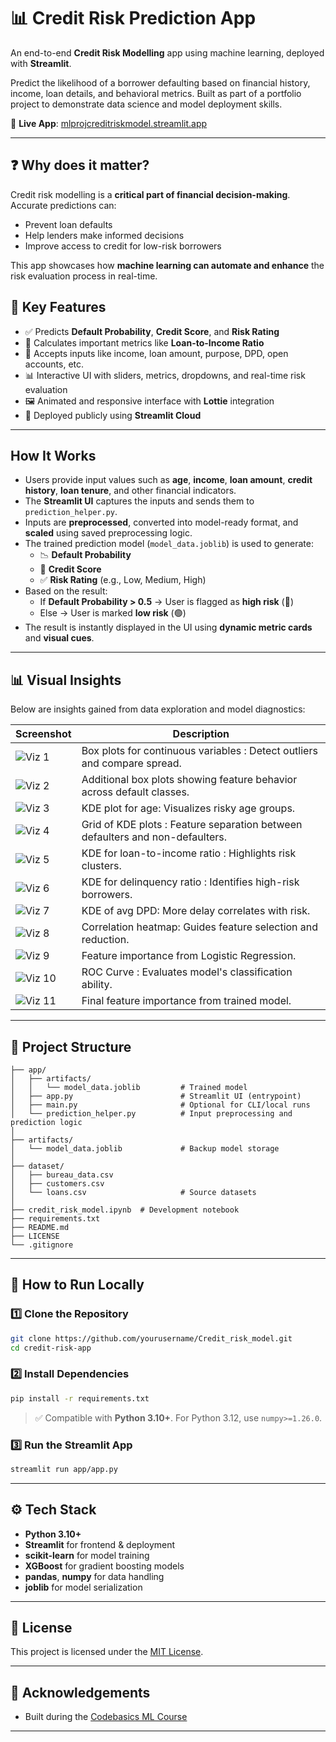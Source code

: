 
# 📊 Credit Risk Prediction App

An end-to-end **Credit Risk Modelling** app using machine learning, deployed with **Streamlit**.

Predict the likelihood of a borrower defaulting based on financial history, income, loan details, and behavioral metrics. Built as part of a portfolio project to demonstrate data science and model deployment skills.

🔗 **Live App**: [mlprojcreditriskmodel.streamlit.app](https://mlprojcreditriskmodel.streamlit.app/)

---

## ❓ Why does it matter?

Credit risk modelling is a **critical part of financial decision-making**. Accurate predictions can:

- Prevent loan defaults  
- Help lenders make informed decisions  
- Improve access to credit for low-risk borrowers  

This app showcases how **machine learning can automate and enhance** the risk evaluation process in real-time.

## 🧠 Key Features

- ✅ Predicts **Default Probability**, **Credit Score**, and **Risk Rating**
- 🧮 Calculates important metrics like **Loan-to-Income Ratio**
- 🎯 Accepts inputs like income, loan amount, purpose, DPD, open accounts, etc.
- 📊 Interactive UI with sliders, metrics, dropdowns, and real-time risk evaluation
- 🖼️ Animated and responsive interface with **Lottie** integration
- 🚀 Deployed publicly using **Streamlit Cloud**

---

##  How It Works

- Users provide input values such as **age**, **income**, **loan amount**, **credit history**, **loan tenure**, and other financial indicators.
- The **Streamlit UI** captures the inputs and sends them to `prediction_helper.py`.
- Inputs are **preprocessed**, converted into model-ready format, and **scaled** using saved preprocessing logic.
- The trained prediction model (`model_data.joblib`) is used to generate:
  - 📉 **Default Probability**
  - 🏅 **Credit Score**
  - ✅ **Risk Rating** (e.g., Low, Medium, High)
- Based on the result:
  - If **Default Probability > 0.5** → User is flagged as **high risk** (🔴)
  - Else → User is marked **low risk** (🟢)
- The result is instantly displayed in the UI using **dynamic metric cards** and **visual cues**.


---


## 📊 Visual Insights

Below are insights gained from data exploration and model diagnostics:

| Screenshot | Description |
|-----------|-------------|
| ![Viz 1](./assets/credit_risk_viz_1.png) | Box plots for continuous variables : Detect outliers and compare spread. |
| ![Viz 2](./assets/credit_risk_viz_2.png) | Additional box plots showing feature behavior across default classes. |
| ![Viz 3](./assets/credit_risk_viz_3.png) | KDE plot for age: Visualizes risky age groups. |
| ![Viz 4](./assets/credit_risk_viz_4.png) | Grid of KDE plots : Feature separation between defaulters and non-defaulters. |
| ![Viz 5](./assets/credit_risk_viz_5.png) | KDE for loan-to-income ratio : Highlights risk clusters. |
| ![Viz 6](./assets/credit_risk_viz_6.png) | KDE for delinquency ratio : Identifies high-risk borrowers. |
| ![Viz 7](./assets/credit_risk_viz_7.png) | KDE of avg DPD: More delay correlates with risk. |
| ![Viz 8](./assets/credit_risk_viz_8.png) | Correlation heatmap: Guides feature selection and reduction. |
| ![Viz 9](./assets/credit_risk_viz_9.png) | Feature importance from Logistic Regression. |
| ![Viz 10](./assets/credit_risk_viz_10.png) | ROC Curve : Evaluates model's classification ability. |
| ![Viz 11](./assets/credit_risk_viz_11.png) | Final feature importance from trained model. |

---

## 📁 Project Structure

```
├── app/
│   ├── artifacts/
│   │   └── model_data.joblib         # Trained model
│   ├── app.py                        # Streamlit UI (entrypoint)
│   ├── main.py                       # Optional for CLI/local runs
│   └── prediction_helper.py          # Input preprocessing and prediction logic
│
├── artifacts/
│   └── model_data.joblib             # Backup model storage
│
├── dataset/
│   ├── bureau_data.csv
│   ├── customers.csv
│   └── loans.csv                     # Source datasets
│
├── credit_risk_model.ipynb  # Development notebook
├── requirements.txt
├── README.md
├── LICENSE
└── .gitignore
```

---

## 🚀 How to Run Locally

### 1️⃣ Clone the Repository

```bash
git clone https://github.com/yourusername/Credit_risk_model.git
cd credit-risk-app
```

### 2️⃣ Install Dependencies

```bash
pip install -r requirements.txt
```

> ✅ Compatible with **Python 3.10+**. For Python 3.12, use `numpy>=1.26.0`.

### 3️⃣ Run the Streamlit App

```bash
streamlit run app/app.py
```

---

## ⚙️ Tech Stack

- **Python 3.10+**
- **Streamlit** for frontend & deployment
- **scikit-learn** for model training
- **XGBoost** for gradient boosting models
- **pandas**, **numpy** for data handling
- **joblib** for model serialization


---



## 📝 License

This project is licensed under the [MIT License](LICENSE).

---

## 🙌 Acknowledgements

- Built during the [Codebasics ML Course](https://codebasics.io/)


---



<!---

## 🎥 App in Action

> 👉 Replace the GIF below with a real app demo  
![App Demo](./assets/demo.gif)

---

## 🖼️ Screenshots

| User Input Interface | Prediction Output |
|----------------------|-------------------|
| ![Input](./assets/screenshot_1.png) | ![Output](./assets/screenshot_2.png) |

---
-->